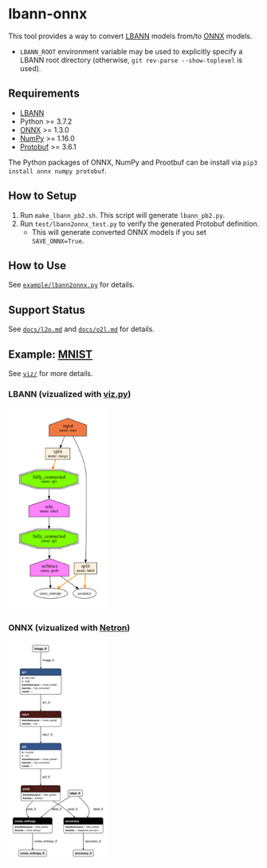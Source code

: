 # lbann-onnx
This tool provides a way to convert [LBANN](https://github.com/LLNL/lbann) models from/to [ONNX](https://github.com/onnx/onnx) models.
* `LBANN_ROOT` environment variable may be used to explicitly specify a LBANN root directory (otherwise, `git rev-parse --show-toplevel` is used).

## Requirements
* [LBANN](https://github.com/LLNL/lbann)
* Python >= 3.7.2
* [ONNX](https://github.com/onnx/onnx) >= 1.3.0
* [NumPy](http://www.numpy.org/) >= 1.16.0
* [Protobuf]() >= 3.6.1

The Python packages of ONNX, NumPy and Prootbuf can be install via `pip3 install onnx numpy protobuf`.

## How to Setup
1. Run `make_lbann_pb2.sh`. This script will generate `lbann_pb2.py`.
2. Run `test/lbann2onnx_test.py` to verify the generated Protobuf definition.
   * This will generate converted ONNX models if you set `SAVE_ONNX=True`.

## How to Use
See [`example/lbann2onnx.py`](example/lbann2onnx.py) for details.

## Support Status
See [`docs/l2o.md`](docs/l2o.md) and [`docs/o2l.md`](docs/o2l.md) for details.

## Example: [MNIST](/model_zoo/models/simple_mnist/model_mnist_simple_1.prototext)
See [`viz/`](viz/) for more details.

### LBANN (vizualized with [viz.py](/viz/viz.py))
<img src="viz/mnist/mnist_lbann.png" width="200" />

### ONNX (vizualized with [Netron](https://github.com/lutzroeder/netron))
<img src="viz/mnist/mnist_onnx_netron.png" width="200" />
